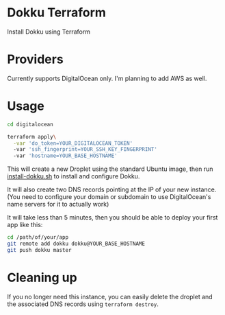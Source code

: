 # Dokku Terraform

Install Dokku using Terraform

# Providers

Currently supports DigitalOcean only. I'm planning to add AWS as well.

# Usage

```sh
cd digitalocean

terraform apply\
  -var 'do_token=YOUR_DIGITALOCEAN_TOKEN'
  -var 'ssh_fingerprint=YOUR_SSH_KEY_FINGERPRINT'
  -var 'hostname=YOUR_BASE_HOSTNAME'
```

This will create a new Droplet using the standard Ubuntu image, then run
[install-dokku.sh](scripts/install-dokku.sh) to install and configure Dokku.

It will also create two DNS records pointing at the IP of your new instance.
(You need to configure your domain or subdomain to use DigitalOcean's name
servers for it to actually work)

It will take less than 5 minutes, then you should be able to deploy your first
app like this:

```sh
cd /path/of/your/app
git remote add dokku dokku@YOUR_BASE_HOSTNAME
git push dokku master
```

# Cleaning up

If you no longer need this instance, you can easily delete the droplet and the
associated DNS records using `terraform destroy`.

